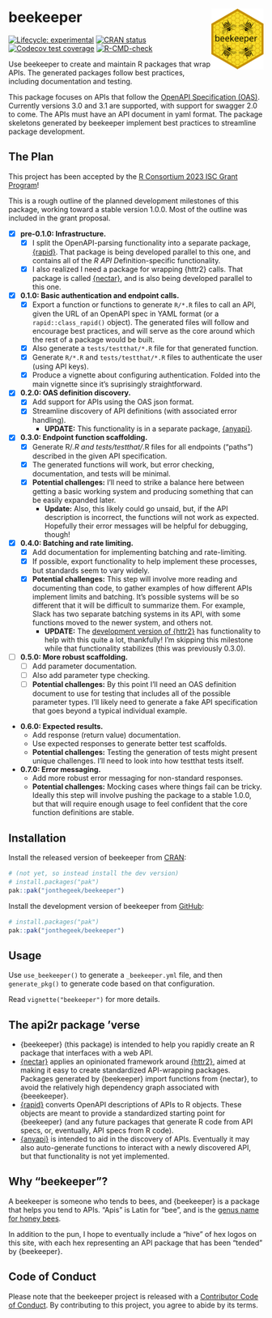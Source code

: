 
<!-- README.md is generated from README.Rmd. Please edit that file -->

# beekeeper <a href="https://beekeeper.api2r.org"><img src="man/figures/logo.svg" align="right" height="120" /></a>

<!-- badges: start -->

[![Lifecycle:
experimental](https://img.shields.io/badge/lifecycle-experimental-orange.svg)](https://lifecycle.r-lib.org/articles/stages.html#experimental)
[![CRAN
status](https://www.r-pkg.org/badges/version/beekeeper)](https://CRAN.R-project.org/package=beekeeper)
[![Codecov test
coverage](https://codecov.io/gh/jonthegeek/beekeeper/branch/main/graph/badge.svg)](https://app.codecov.io/gh/jonthegeek/beekeeper?branch=main)
[![R-CMD-check](https://github.com/jonthegeek/beekeeper/actions/workflows/R-CMD-check.yaml/badge.svg)](https://github.com/jonthegeek/beekeeper/actions/workflows/R-CMD-check.yaml)
<!-- badges: end -->

Use beekeeper to create and maintain R packages that wrap APIs. The
generated packages follow best practices, including documentation and
testing.

This package focuses on APIs that follow the [OpenAPI Specification
(OAS)](https://spec.openapis.org/oas/v3.1.0). Currently versions 3.0 and
3.1 are supported, with support for swagger 2.0 to come. The APIs must
have an API document in yaml format. The package skeletons generated by
beekeeper implement best practices to streamline package development.

## The Plan

This project has been accepted by the [R Consortium 2023 ISC Grant
Program](https://www.r-consortium.org/all-projects/awarded-projects/2023-group-1#api2r:%20An%20R%20Package%20for%20Auto-Generating%20R%20API%20Clients)!

This is a rough outline of the planned development milestones of this
package, working toward a stable version 1.0.0. Most of the outline was
included in the grant proposal.

- [x] **pre-0.1.0: Infrastructure.**
  - [x] I split the OpenAPI-parsing functionality into a separate
    package, [{rapid}](https://rapid.api2r.org). That package is being
    developed parallel to this one, and contains all of the *R API
    D*efinition-specific functionality.
  - [x] I also realized I need a package for wrapping {httr2} calls.
    That package is called [{nectar}](https://nectar.api2r.org), and is
    also being developed parallel to this one.
- [x] **0.1.0: Basic authentication and endpoint calls.**
  - [x] Export a function or functions to generate `R/*.R` files to call
    an API, given the URL of an OpenAPI spec in YAML format (or a
    `rapid::class_rapid()` object). The generated files will follow and
    encourage best practices, and will serve as the core around which
    the rest of a package would be built.
  - [x] Also generate a `tests/testthat/*.R` file for that generated
    function.
  - [x] Generate `R/*.R` and `tests/testthat/*.R` files to authenticate
    the user (using API keys).
  - [x] Produce a vignette about configuring authentication. Folded into
    the main vignette since it’s suprisingly straightforward.
- [x] **0.2.0: OAS definition discovery.**
  - [x] Add support for APIs using the OAS json format.
  - [x] Streamline discovery of API definitions (with associated error
    handling).
    - **UPDATE:** This functionality is in a separate package,
      [{anyapi}](https://anyapi.api2r.org).
- [x] **0.3.0: Endpoint function scaffolding.**
  - [x] Generate R/*.R and tests/testthat/*.R files for all endpoints
    (“paths”) described in the given API specification.
  - [x] The generated functions will work, but error checking,
    documentation, and tests will be minimal.
  - [x] **Potential challenges:** I’ll need to strike a balance here
    between getting a basic working system and producing something that
    can be easily expanded later.
    - **Update:** Also, this likely could go unsaid, but, if the API
      description is incorrect, the functions will not work as expected.
      Hopefully their error messages will be helpful for debugging,
      though!
- [x] **0.4.0: Batching and rate limiting.**
  - [x] Add documentation for implementing batching and rate-limiting.
  - [x] If possible, export functionality to help implement these
    processes, but standards seem to vary widely.
  - [x] **Potential challenges:** This step will involve more reading
    and documenting than code, to gather examples of how different APIs
    implement limits and batching. It’s possible systems will be so
    different that it will be difficult to summarize them. For example,
    Slack has two separate batching systems in its API, with some
    functions moved to the newer system, and others not.
    - **UPDATE:** The [development version of
      {httr2}](https://github.com/r-lib/httr2/) has functionality to
      help with this quite a lot, thankfully! I’m skipping this
      milestone while that functionality stabilizes (this was previously
      0.3.0).
- [ ] **0.5.0: More robust scaffolding.**
  - [ ] Add parameter documentation.
  - [ ] Also add parameter type checking.
  - [ ] **Potential challenges:** By this point I’ll need an OAS
    definition document to use for testing that includes all of the
    possible parameter types. I’ll likely need to generate a fake API
    specification that goes beyond a typical individual example.
- **0.6.0: Expected results.**
  - Add response (return value) documentation.
  - Use expected responses to generate better test scaffolds.
  - **Potential challenges:** Testing the generation of tests might
    present unique challenges. I’ll need to look into how testthat tests
    itself.
- **0.7.0: Error messaging.**
  - Add more robust error messaging for non-standard responses.
  - **Potential challenges:** Mocking cases where things fail can be
    tricky. Ideally this step will involve pushing the package to a
    stable 1.0.0, but that will require enough usage to feel confident
    that the core function definitions are stable.

## Installation

<div class=".pkgdown-release">

Install the released version of beekeeper from
[CRAN](https://cran.r-project.org/):

``` r
# (not yet, so instead install the dev version)
# install.packages("pak")
pak::pak("jonthegeek/beekeeper")
```

</div>

<div class=".pkgdown-devel">

Install the development version of beekeeper from
[GitHub](https://github.com/):

``` r
# install.packages("pak")
pak::pak("jonthegeek/beekeeper")
```

</div>

## Usage

Use `use_beekeeper()` to generate a `_beekeeper.yml` file, and then
`generate_pkg()` to generate code based on that configuration.

Read `vignette("beekeeper")` for more details.

## The api2r package ’verse

- {beekeeper} (this package) is intended to help you rapidly create an R
  package that interfaces with a web API.
- [{nectar}](https://nectar.api2r.org) applies an opinionated framework
  around [{httr2}](https://httr2.r-lib.org/), aimed at making it easy to
  create standardized API-wrapping packages. Packages generated by
  {beekeeper} import functions from {nectar}, to avoid the relatively
  high dependency graph associated with {beeekeeper}.
- [{rapid}](https://rapid.api2r.org) converts OpenAPI descriptions of
  APIs to R objects. These objects are meant to provide a standardized
  starting point for {beekeeper} (and any future packages that generate
  R code from API specs, or, eventually, API specs from R code).
- [{anyapi}](https://anyapi.api2r.org) is intended to aid in the
  discovery of APIs. Eventually it may also auto-generate functions to
  interact with a newly discovered API, but that functionality is not
  yet implemented.

## Why “beekeeper”?

A beekeeper is someone who tends to bees, and {beekeeper} is a package
that helps you tend to APIs. “Apis” is Latin for “bee”, and is the
[genus name for honey bees](https://en.wikipedia.org/wiki/Honey_bee).

In addition to the pun, I hope to eventually include a “hive” of hex
logos on this site, with each hex representing an API package that has
been “tended” by {beekeeper}.

## Code of Conduct

Please note that the beekeeper project is released with a [Contributor
Code of Conduct](https://beekeeper.api2r.org/CODE_OF_CONDUCT.html). By
contributing to this project, you agree to abide by its terms.
